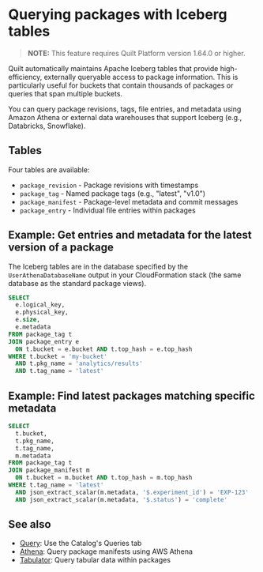 <!-- markdownlint-disable -->

# Querying packages with Iceberg tables

> **NOTE:** This feature requires Quilt Platform version 1.64.0 or higher.

Quilt automatically maintains Apache Iceberg tables that provide high-efficiency, externally queryable access to package information. This is particularly useful for buckets that contain thousands of packages or queries that span multiple buckets.

You can query package revisions, tags, file entries, and metadata using Amazon Athena or external data warehouses that support Iceberg (e.g., Databricks, Snowflake). 

## Tables

Four tables are available:

- `package_revision` - Package revisions with timestamps
- `package_tag` - Named package tags (e.g., "latest", "v1.0")
- `package_manifest` - Package-level metadata and commit messages
- `package_entry` - Individual file entries within packages

## Example: Get entries and metadata for the latest version of a package

The Iceberg tables are in the database specified by the `UserAthenaDatabaseName` output in your CloudFormation stack (the same database as the standard package views).

```sql
SELECT
  e.logical_key,
  e.physical_key,
  e.size,
  e.metadata
FROM package_tag t
JOIN package_entry e
  ON t.bucket = e.bucket AND t.top_hash = e.top_hash
WHERE t.bucket = 'my-bucket'
  AND t.pkg_name = 'analytics/results'
  AND t.tag_name = 'latest'
```

## Example: Find latest packages matching specific metadata

```sql
SELECT
  t.bucket,
  t.pkg_name,
  t.tag_name,
  m.metadata
FROM package_tag t
JOIN package_manifest m
  ON t.bucket = m.bucket AND t.top_hash = m.top_hash
WHERE t.tag_name = 'latest'
  AND json_extract_scalar(m.metadata, '$.experiment_id') = 'EXP-123'
  AND json_extract_scalar(m.metadata, '$.status') = 'complete'
```

## See also

- [Query](../Catalog/Query.md): Use the Catalog's Queries tab
- [Athena](athena.md): Query package manifests using AWS Athena
- [Tabulator](tabulator.md): Query tabular data within packages
